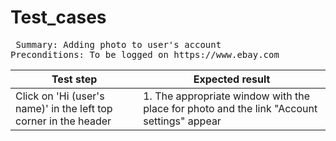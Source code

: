 # Test_cases
<pre> Summary: Adding photo to user's account
Preconditions: To be logged on https://www.ebay.com
</pre>
Test step | Expected result
----------|----------------  
Click on 'Hi (user's name)'  in the left top corner in the header|1. The appropriate window with the place for photo and the link "Account settings" appear

